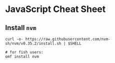 # JavaScript Cheat Sheet

## Install `nvm`
```
curl -o- https://raw.githubusercontent.com/nvm-sh/nvm/v0.35.2/install.sh | $SHELL

# for fish users:
omf install nvm
```
